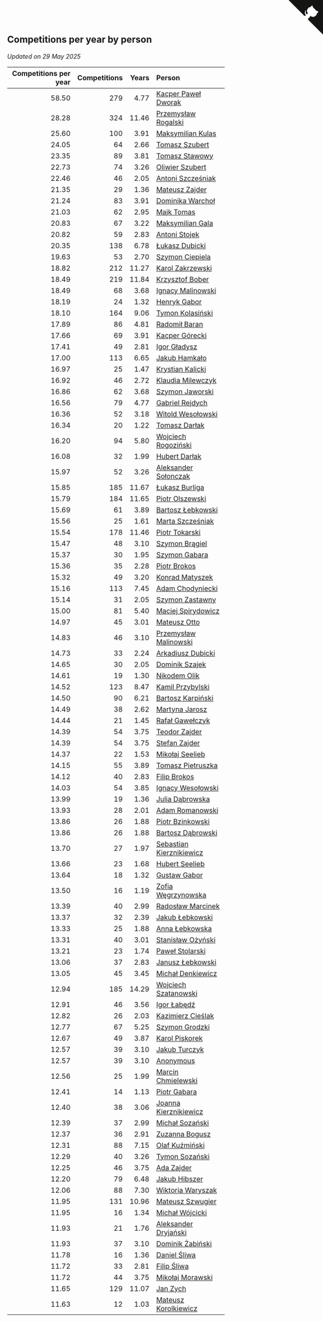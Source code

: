 ## Competitions per year by person

*Updated on 29 May 2025*

| Competitions per year | Competitions | Years | Person |
| ---: | ---: | ---: | :--- |
| 58.50 | 279 | 4.77 | [Kacper Paweł Dworak](https://www.worldcubeassociation.org/persons/2020DWOR01) |
| 28.28 | 324 | 11.46 | [Przemysław Rogalski](https://www.worldcubeassociation.org/persons/2013ROGA02) |
| 25.60 | 100 | 3.91 | [Maksymilian Kulas](https://www.worldcubeassociation.org/persons/2021KULA02) |
| 24.05 | 64 | 2.66 | [Tomasz Szubert](https://www.worldcubeassociation.org/persons/2022SZUB02) |
| 23.35 | 89 | 3.81 | [Tomasz Stawowy](https://www.worldcubeassociation.org/persons/2021STAW01) |
| 22.73 | 74 | 3.26 | [Oliwier Szubert](https://www.worldcubeassociation.org/persons/2022SZUB01) |
| 22.46 | 46 | 2.05 | [Antoni Szcześniak](https://www.worldcubeassociation.org/persons/2023SZCZ04) |
| 21.35 | 29 | 1.36 | [Mateusz Zajder](https://www.worldcubeassociation.org/persons/2024ZAJD01) |
| 21.24 | 83 | 3.91 | [Dominika Warchoł](https://www.worldcubeassociation.org/persons/2021WARC01) |
| 21.03 | 62 | 2.95 | [Majk Tomas](https://www.worldcubeassociation.org/persons/2022TOMA05) |
| 20.83 | 67 | 3.22 | [Maksymilian Gala](https://www.worldcubeassociation.org/persons/2022GALA01) |
| 20.82 | 59 | 2.83 | [Antoni Stojek](https://www.worldcubeassociation.org/persons/2022STOJ03) |
| 20.35 | 138 | 6.78 | [Łukasz Dubicki](https://www.worldcubeassociation.org/persons/2018DUBI01) |
| 19.63 | 53 | 2.70 | [Szymon Ciepiela](https://www.worldcubeassociation.org/persons/2022CIEP01) |
| 18.82 | 212 | 11.27 | [Karol Zakrzewski](https://www.worldcubeassociation.org/persons/2014ZAKR01) |
| 18.49 | 219 | 11.84 | [Krzysztof Bober](https://www.worldcubeassociation.org/persons/2013BOBE01) |
| 18.49 | 68 | 3.68 | [Ignacy Malinowski](https://www.worldcubeassociation.org/persons/2021MALI02) |
| 18.19 | 24 | 1.32 | [Henryk Gabor](https://www.worldcubeassociation.org/persons/2024GABO02) |
| 18.10 | 164 | 9.06 | [Tymon Kolasiński](https://www.worldcubeassociation.org/persons/2016KOLA02) |
| 17.89 | 86 | 4.81 | [Radomił Baran](https://www.worldcubeassociation.org/persons/2020BARA02) |
| 17.66 | 69 | 3.91 | [Kacper Górecki](https://www.worldcubeassociation.org/persons/2021GORE01) |
| 17.41 | 49 | 2.81 | [Igor Gładysz](https://www.worldcubeassociation.org/persons/2022GLAD01) |
| 17.00 | 113 | 6.65 | [Jakub Hamkało](https://www.worldcubeassociation.org/persons/2018HAMK01) |
| 16.97 | 25 | 1.47 | [Krystian Kalicki](https://www.worldcubeassociation.org/persons/2023KALI10) |
| 16.92 | 46 | 2.72 | [Klaudia Milewczyk](https://www.worldcubeassociation.org/persons/2022MILE05) |
| 16.86 | 62 | 3.68 | [Szymon Jaworski](https://www.worldcubeassociation.org/persons/2021JAWO01) |
| 16.56 | 79 | 4.77 | [Gabriel Rejdych](https://www.worldcubeassociation.org/persons/2020REJD01) |
| 16.36 | 52 | 3.18 | [Witold Wesołowski](https://www.worldcubeassociation.org/persons/2022WESO01) |
| 16.34 | 20 | 1.22 | [Tomasz Darłak](https://www.worldcubeassociation.org/persons/2024DARL01) |
| 16.20 | 94 | 5.80 | [Wojciech Rogoziński](https://www.worldcubeassociation.org/persons/2019ROGO04) |
| 16.08 | 32 | 1.99 | [Hubert Darłak](https://www.worldcubeassociation.org/persons/2023DARL03) |
| 15.97 | 52 | 3.26 | [Aleksander Sołonczak](https://www.worldcubeassociation.org/persons/2022SOLO01) |
| 15.85 | 185 | 11.67 | [Łukasz Burliga](https://www.worldcubeassociation.org/persons/2013BURL01) |
| 15.79 | 184 | 11.65 | [Piotr Olszewski](https://www.worldcubeassociation.org/persons/2013OLSZ02) |
| 15.69 | 61 | 3.89 | [Bartosz Łebkowski](https://www.worldcubeassociation.org/persons/2021LEBK01) |
| 15.56 | 25 | 1.61 | [Marta Szcześniak](https://www.worldcubeassociation.org/persons/2023SZCZ07) |
| 15.54 | 178 | 11.46 | [Piotr Tokarski](https://www.worldcubeassociation.org/persons/2013TOKA01) |
| 15.47 | 48 | 3.10 | [Szymon Brągiel](https://www.worldcubeassociation.org/persons/2022BRAG03) |
| 15.37 | 30 | 1.95 | [Szymon Gabara](https://www.worldcubeassociation.org/persons/2023GABA01) |
| 15.36 | 35 | 2.28 | [Piotr Brokos](https://www.worldcubeassociation.org/persons/2023BROK01) |
| 15.32 | 49 | 3.20 | [Konrad Matyszek](https://www.worldcubeassociation.org/persons/2022MATY02) |
| 15.16 | 113 | 7.45 | [Adam Chodyniecki](https://www.worldcubeassociation.org/persons/2017CHOD02) |
| 15.14 | 31 | 2.05 | [Szymon Zastawny](https://www.worldcubeassociation.org/persons/2023ZAST01) |
| 15.00 | 81 | 5.40 | [Maciej Spirydowicz](https://www.worldcubeassociation.org/persons/2020SPIR01) |
| 14.97 | 45 | 3.01 | [Mateusz Otto](https://www.worldcubeassociation.org/persons/2022OTTO01) |
| 14.83 | 46 | 3.10 | [Przemysław Malinowski](https://www.worldcubeassociation.org/persons/2022MALI01) |
| 14.73 | 33 | 2.24 | [Arkadiusz Dubicki](https://www.worldcubeassociation.org/persons/2023DUBI01) |
| 14.65 | 30 | 2.05 | [Dominik Szajek](https://www.worldcubeassociation.org/persons/2023SZAJ01) |
| 14.61 | 19 | 1.30 | [Nikodem Olik](https://www.worldcubeassociation.org/persons/2024OLIK01) |
| 14.52 | 123 | 8.47 | [Kamil Przybylski](https://www.worldcubeassociation.org/persons/2016PRZY01) |
| 14.50 | 90 | 6.21 | [Bartosz Karpiński](https://www.worldcubeassociation.org/persons/2019KARP03) |
| 14.49 | 38 | 2.62 | [Martyna Jarosz](https://www.worldcubeassociation.org/persons/2022JARO01) |
| 14.44 | 21 | 1.45 | [Rafał Gawełczyk](https://www.worldcubeassociation.org/persons/2023GAWE01) |
| 14.39 | 54 | 3.75 | [Teodor Zajder](https://www.worldcubeassociation.org/persons/2021ZAJD03) |
| 14.39 | 54 | 3.75 | [Stefan Zajder](https://www.worldcubeassociation.org/persons/2021ZAJD02) |
| 14.37 | 22 | 1.53 | [Mikołaj Seelieb](https://www.worldcubeassociation.org/persons/2023SEEL04) |
| 14.15 | 55 | 3.89 | [Tomasz Pietruszka](https://www.worldcubeassociation.org/persons/2021PIET01) |
| 14.12 | 40 | 2.83 | [Filip Brokos](https://www.worldcubeassociation.org/persons/2022BROK03) |
| 14.03 | 54 | 3.85 | [Ignacy Wesołowski](https://www.worldcubeassociation.org/persons/2021WESO01) |
| 13.99 | 19 | 1.36 | [Julia Dąbrowska](https://www.worldcubeassociation.org/persons/2024DABR01) |
| 13.93 | 28 | 2.01 | [Adam Romanowski](https://www.worldcubeassociation.org/persons/2023ROMA10) |
| 13.86 | 26 | 1.88 | [Piotr Bzinkowski](https://www.worldcubeassociation.org/persons/2023BZIN01) |
| 13.86 | 26 | 1.88 | [Bartosz Dąbrowski](https://www.worldcubeassociation.org/persons/2023DABR07) |
| 13.70 | 27 | 1.97 | [Sebastian Kierznikiewicz](https://www.worldcubeassociation.org/persons/2023KIER02) |
| 13.66 | 23 | 1.68 | [Hubert Seelieb](https://www.worldcubeassociation.org/persons/2023SEEL02) |
| 13.64 | 18 | 1.32 | [Gustaw Gabor](https://www.worldcubeassociation.org/persons/2024GABO01) |
| 13.50 | 16 | 1.19 | [Zofia Węgrzynowska](https://www.worldcubeassociation.org/persons/2024WEGR01) |
| 13.39 | 40 | 2.99 | [Radosław Marcinek](https://www.worldcubeassociation.org/persons/2022MARC05) |
| 13.37 | 32 | 2.39 | [Jakub Łebkowski](https://www.worldcubeassociation.org/persons/2023LEBK01) |
| 13.33 | 25 | 1.88 | [Anna Łebkowska](https://www.worldcubeassociation.org/persons/2023LEBK04) |
| 13.31 | 40 | 3.01 | [Stanisław Ożyński](https://www.worldcubeassociation.org/persons/2022OZYN01) |
| 13.21 | 23 | 1.74 | [Paweł Stolarski](https://www.worldcubeassociation.org/persons/2023STOL04) |
| 13.06 | 37 | 2.83 | [Janusz Łebkowski](https://www.worldcubeassociation.org/persons/2022LEBK01) |
| 13.05 | 45 | 3.45 | [Michał Denkiewicz](https://www.worldcubeassociation.org/persons/2021DENK01) |
| 12.94 | 185 | 14.29 | [Wojciech Szatanowski](https://www.worldcubeassociation.org/persons/2011SZAT01) |
| 12.91 | 46 | 3.56 | [Igor Łabędź](https://www.worldcubeassociation.org/persons/2021LABE01) |
| 12.82 | 26 | 2.03 | [Kazimierz Cieślak](https://www.worldcubeassociation.org/persons/2023CIES01) |
| 12.77 | 67 | 5.25 | [Szymon Grodzki](https://www.worldcubeassociation.org/persons/2020GROD01) |
| 12.67 | 49 | 3.87 | [Karol Piskorek](https://www.worldcubeassociation.org/persons/2021PISK01) |
| 12.57 | 39 | 3.10 | [Jakub Turczyk](https://www.worldcubeassociation.org/persons/2022TURC02) |
| 12.57 | 39 | 3.10 | [Anonymous](https://www.worldcubeassociation.org/persons/2022ANON03) |
| 12.56 | 25 | 1.99 | [Marcin Chmielewski](https://www.worldcubeassociation.org/persons/2023CHMI01) |
| 12.41 | 14 | 1.13 | [Piotr Gabara](https://www.worldcubeassociation.org/persons/2024GABA02) |
| 12.40 | 38 | 3.06 | [Joanna Kierznikiewicz](https://www.worldcubeassociation.org/persons/2022KIER01) |
| 12.39 | 37 | 2.99 | [Michał Sozański](https://www.worldcubeassociation.org/persons/2022SOZA02) |
| 12.37 | 36 | 2.91 | [Zuzanna Bogusz](https://www.worldcubeassociation.org/persons/2022BOGU01) |
| 12.31 | 88 | 7.15 | [Olaf Kuźmiński](https://www.worldcubeassociation.org/persons/2018KUZM02) |
| 12.29 | 40 | 3.26 | [Tymon Sozański](https://www.worldcubeassociation.org/persons/2022SOZA01) |
| 12.25 | 46 | 3.75 | [Ada Zajder](https://www.worldcubeassociation.org/persons/2021ZAJD01) |
| 12.20 | 79 | 6.48 | [Jakub Hibszer](https://www.worldcubeassociation.org/persons/2018HIBS01) |
| 12.06 | 88 | 7.30 | [Wiktoria Waryszak](https://www.worldcubeassociation.org/persons/2018WARY01) |
| 11.95 | 131 | 10.96 | [Mateusz Szwugier](https://www.worldcubeassociation.org/persons/2014SZWU01) |
| 11.95 | 16 | 1.34 | [Michał Wójcicki](https://www.worldcubeassociation.org/persons/2024WOJC01) |
| 11.93 | 21 | 1.76 | [Aleksander Dryjański](https://www.worldcubeassociation.org/persons/2023DRYJ01) |
| 11.93 | 37 | 3.10 | [Dominik Żabiński](https://www.worldcubeassociation.org/persons/2022ZABI01) |
| 11.78 | 16 | 1.36 | [Daniel Śliwa](https://www.worldcubeassociation.org/persons/2024SLIW01) |
| 11.72 | 33 | 2.81 | [Filip Śliwa](https://www.worldcubeassociation.org/persons/2022SLIW01) |
| 11.72 | 44 | 3.75 | [Mikołaj Morawski](https://www.worldcubeassociation.org/persons/2021MORA01) |
| 11.65 | 129 | 11.07 | [Jan Zych](https://www.worldcubeassociation.org/persons/2014ZYCH01) |
| 11.63 | 12 | 1.03 | [Mateusz Korolkiewicz](https://www.worldcubeassociation.org/persons/2024KORO03) |


<a href="https://github.com/noeruchangd/wca_statistics_vn" class="github-corner" aria-label="View source on Github"><svg width="80" height="80" viewBox="0 0 250 250" style="fill:#151513; color:#fff; position: absolute; top: 0; border: 0; right: 0;" aria-hidden="true"><path d="M0,0 L115,115 L130,115 L142,142 L250,250 L250,0 Z"></path><path d="M128.3,109.0 C113.8,99.7 119.0,89.6 119.0,89.6 C122.0,82.7 120.5,78.6 120.5,78.6 C119.2,72.0 123.4,76.3 123.4,76.3 C127.3,80.9 125.5,87.3 125.5,87.3 C122.9,97.6 130.6,101.9 134.4,103.2" fill="currentColor" style="transform-origin: 130px 106px;" class="octo-arm"></path><path d="M115.0,115.0 C114.9,115.1 118.7,116.5 119.8,115.4 L133.7,101.6 C136.9,99.2 139.9,98.4 142.2,98.6 C133.8,88.0 127.5,74.4 143.8,58.0 C148.5,53.4 154.0,51.2 159.7,51.0 C160.3,49.4 163.2,43.6 171.4,40.1 C171.4,40.1 176.1,42.5 178.8,56.2 C183.1,58.6 187.2,61.8 190.9,65.4 C194.5,69.0 197.7,73.2 200.1,77.6 C213.8,80.2 216.3,84.9 216.3,84.9 C212.7,93.1 206.9,96.0 205.4,96.6 C205.1,102.4 203.0,107.8 198.3,112.5 C181.9,128.9 168.3,122.5 157.7,114.1 C157.9,116.9 156.7,120.9 152.7,124.9 L141.0,136.5 C139.8,137.7 141.6,141.9 141.8,141.8 Z" fill="currentColor" class="octo-body"></path></svg></a><style>.github-corner:hover .octo-arm{animation:octocat-wave 560ms ease-in-out}@keyframes octocat-wave{0%,100%{transform:rotate(0)}20%,60%{transform:rotate(-25deg)}40%,80%{transform:rotate(10deg)}}@media (max-width:500px){.github-corner:hover .octo-arm{animation:none}.github-corner .octo-arm{animation:octocat-wave 560ms ease-in-out}}</style>

